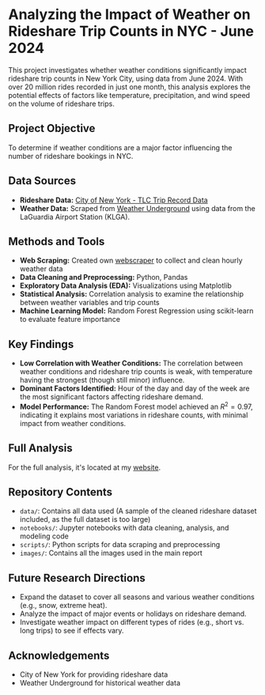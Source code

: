 # Analyzing the Impact of Weather on Rideshare Trip Counts in NYC - June 2024

This project investigates whether weather conditions significantly impact rideshare trip counts in New York City, using data from June 2024. With over 20 million rides recorded in just one month, this analysis explores the potential effects of factors like temperature, precipitation, and wind speed on the volume of rideshare trips.

## Project Objective

To determine if weather conditions are a major factor influencing the number of rideshare bookings in NYC.

## Data Sources

- **Rideshare Data:** [City of New York - TLC Trip Record Data](https://www.nyc.gov/site/tlc/about/tlc-trip-record-data.page)
- **Weather Data:** Scraped from [Weather Underground](https://www.wunderground.com/) using data from the LaGuardia Airport Station (KLGA).
## Methods and Tools

- **Web Scraping:** Created own [webscraper](https://github.com/RHardiyanto1/weather-underground-webscraper) to collect and clean hourly weather data
- **Data Cleaning and Preprocessing:** Python, Pandas
- **Exploratory Data Analysis (EDA):** Visualizations using Matplotlib
- **Statistical Analysis:** Correlation analysis to examine the relationship between weather variables and trip counts
- **Machine Learning Model:** Random Forest Regression using scikit-learn to evaluate feature importance

## Key Findings

- **Low Correlation with Weather Conditions:** The correlation between weather conditions and rideshare trip counts is weak, with temperature having the strongest (though still minor) influence.
- **Dominant Factors Identified:** Hour of the day and day of the week are the most significant factors affecting rideshare demand.
- **Model Performance:** The Random Forest model achieved an $R^{2} = 0.97$, indicating it explains most variations in rideshare counts, with minimal impact from weather conditions.

## Full Analysis

For the full analysis, it's located at my [website](https://rhardiyanto1.github.io/posts/WeatherRideshare-Project-Report/).

## Repository Contents

- `data/`: Contains all data used (A sample of the cleaned rideshare dataset included, as the full dataset is too large)
- `notebooks/`: Jupyter notebooks with data cleaning, analysis, and modeling code
- `scripts/`: Python scripts for data scraping and preprocessing
- `images/`: Contains all the images used in the main report
## Future Research Directions

- Expand the dataset to cover all seasons and various weather conditions (e.g., snow, extreme heat).
- Analyze the impact of major events or holidays on rideshare demand.
- Investigate weather impact on different types of rides (e.g., short vs. long trips) to see if effects vary.

## Acknowledgements

- City of New York for providing rideshare data
- Weather Underground for historical weather data
